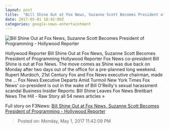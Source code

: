 ```yaml
---
layout: post
title:  "Bill Shine Out at Fox News, Suzanne Scott Becomes President of Programming - Hollywood Reporter"
date: 2017-05-01 18:42:09Z
categories: google-news-entertaintment
---
```


![Bill Shine Out at Fox News, Suzanne Scott Becomes President of Programming - Hollywood Reporter](http://cdn4.thr.com/sites/default/files/2017/04/gettyimages-668309170_-_h_2017.jpg)

Hollywood Reporter Bill Shine Out at Fox News, Suzanne Scott Becomes President of Programming Hollywood Reporter Fox News co-president Bill Shine is out at Fox News. The move comes as Shine was due back on Monday after two days out of the office for a pre-planned long weekend. Rupert Murdoch, 21st Century Fox and Fox News executive chairman, made the ... Fox News Executive Departs Amid Turmoil New York Times Fox News' co-president is out in the wake of Bill O'Reilly's sexual harassment scandal Business Insider Reports: Bill Shine Leaves Fox News Breitbart News The Hill - Raw Story all 54 news articles »


Full story on F3News: [Bill Shine Out at Fox News, Suzanne Scott Becomes President of Programming - Hollywood Reporter](http://www.f3nws.com/n/vK3KeH)

> Posted on: Monday, May 1, 2017 11:42:09 PM
